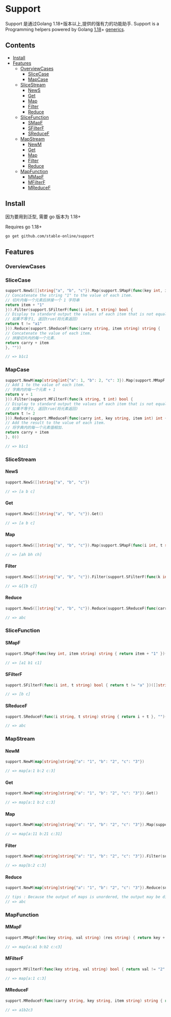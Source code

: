 # Support

Support 是通过Golang 1.18+版本以上,提供的强有力的功能助手. 
Support is a Programming helpers powered by Golang [1.18](https://tip.golang.org/doc/go1.18)+ [generics](https://tip.golang.org/doc/go1.18#generics).

## Contents

- [Install](#install)
- [Features](#features)
  - [OverviewCases](#OverviewCases)
    - [SliceCase](#SliceCase)
    - [MapCase](#MapCase)
  - [SliceStream](#SliceStream)
    - [NewS](#NewS)
    - [Get](#get)
    - [Map](#map)
    - [Filter](#filter)
    - [Reduce](#reduce)
  - [SliceFunction](#SliceFunction)
    - [SMapF](#SMapF)
    - [SFilterF](#SFilterF)
    - [SReduceF](#SReduceF)
  - [MapStream](#MapStream)
    - [NewM](#NewS)
    - [Get](#get)
    - [Map](#map)
    - [Filter](#filter)
    - [Reduce](#reduce)
  - [MapFunction](#MapFunction)
    - [MMapF](#SMapF)
    - [MFilterF](#SFilterF)
    - [MReduceF](#SReduceF)
  

## Install

因为要用到泛型, 需要 go 版本为 1.18+  

Requires go 1.18+

```sh
go get github.com/stable-online/support
```

## Features

### OverviewCases

### SliceCase

```go
support.NewS([]string{"a", "b", "c"}).Map(support.SMapF(func(key int, item string) string {
// Concatenate the string "1" to the value of each item.
// 切片内每一个元素后拼接一个 1 字符串
return item + "1"
})).Filter(support.SFilterF(func(i int, t string) bool {
// Display to standard output the values of each item that is not equal to "a1".
// 如果不等于1, 返回true(将元素返回)	
return t != "a1"
})).Reduce(support.SReduceF(func(carry string, item string) string {
// Concatenate the value of each item.
// 拼接切片内的每一个元素. 	
return carry + item
}, ""))

// => b1c1
```

### MapCase

```go
support.NewM(map[string]int{"a": 1, "b": 2, "c": 3}).Map(support.MMapF(func(key string, v int) int {
// Add 1 to the value of each item.
// 字典内的每一个元素 + 1	
return v + 1
})).Filter(support.MFilterF(func(k string, t int) bool {
// Display to standard output the values of each item that is not equal to 2.
// 如果不等于2, 返回true(将元素返回)	
return t != 2
})).Reduce(support.MReduceF(func(carry int, key string, item int) int {
// Add the result to the value of each item.
// 将字典内的每一个元素值相加.
return carry + item
}, 0))

// => b1c1
```

### SliceStream

#### NewS

```go
support.NewS([]string{"a", "b", "c"})

// => [a b c]
```

#### Get

```go
support.NewS([]string{"a", "b", "c"}).Get()

// => [a b c]
```

#### Map

```go
support.NewS([]string{"a", "b", "c"}).Map(support.SMapF(func(i int, t string) string { return t + "h" })).Get()

// => [ah bh ch]
```

#### Filter

```go
support.NewS([]string{"a", "b", "c"}).Filter(support.SFilterF(func(k int, v string) bool {return v != "a" })).Get()

// => &{[b c]}
```
#### Reduce

```go
support.NewS([]string{"a", "b", "c"}).Reduce(support.SReduceF(func(carry string, item string) string {return carry + item }, ""))

// => abc
```

### SliceFunction

#### SMapF

```go
support.SMapF(func(key int, item string) string { return item + "1" })([]string{"a", "b", "c"})

// => [a1 b1 c1]
```

#### SFilterF

```go
support.SFilterF(func(i int, t string) bool { return t != "a" })([]string{"a", "b", "c"})

// => [b c]
```

#### SReduceF

```go
support.SReduceF(func(i string, t string) string { return i + t }, "")([]string{"a", "b", "c"})

// => abc
```

### MapStream

#### NewM

```go
support.NewM(map[string]string{"a": "1", "b": "2", "c": "3"})

// => map[a:1 b:2 c:3]
```

#### Get

```go
support.NewM(map[string]string{"a": "1", "b": "2", "c": "3"}).Get()

// => map[a:1 b:2 c:3]
```

#### Map

```go
support.NewM(map[string]string{"a": "1", "b": "2", "c": "3"}).Map(support.MMapF(func(key string, val string) (res string) { return val + "1" })).Get()

// => map[a:11 b:21 c:31]
```

#### Filter

```go
support.NewM(map[string]string{"a": "1", "b": "2", "c": "3"}).Filter(support.MFilterF(func(k string, t string) bool { return t != "1" })).Get()

// => map[b:2 c:3]
```
#### Reduce

```go
support.NewM(map[string]string{"a": "1", "b": "2", "c": "3"}).Reduce(support.MReduceF(func(carry string, key string, item string) string { return carry + key + item }, ""))

// tips : Because the output of maps is unordered, the output may be different each time.
// => abc 
```

### MapFunction

#### MMapF

```go
support.MMapF(func(key string, val string) (res string) { return key + val })(map[string]string{"a": "1", "b": "2", "c": "3"})

// => map[a:a1 b:b2 c:c3]
```

#### MFilterF

```go
support.MFilterF(func(key string, val string) bool { return val != "2" })(map[string]string{"a": "1", "b": "2", "c": "3"})

// => map[a:1 c:3]
```

#### MReduceF

```go
support.MReduceF(func(carry string, key string, item string) string { return carry + key + item }, "")(map[string]string{"a": "1", "b": "2", "c": "3"})

// => a1b2c3
```